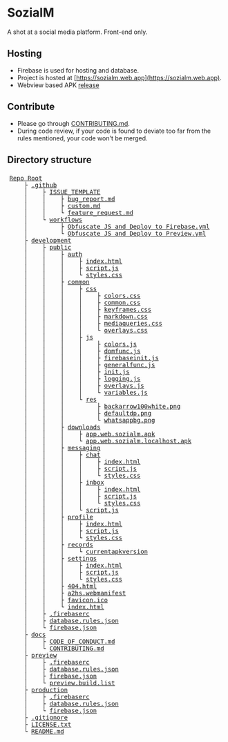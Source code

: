 # SozialM
A shot at a social media platform. Front-end only.

## Hosting
- Firebase is used for hosting and database.
- Project is hosted at [https://sozialm.web.app](https://sozialm.web.app).
- Webview based APK [release](https://github.com/CinexSoft/SozialMApk/releases/tag/v2021.10.30.19.25)

## Contribute
- Please go through [CONTRIBUTING.md](docs/CONTRIBUTING.md).
- During code review, if your code is found to deviate too far from the rules mentioned, your code won't be merged.

## Directory structure
<pre style="
    width: calc(100% - 10px);
    padding: 5px;
    overflow: auto; ">
<a href="#">Repo Root</a>
    &#9500; <a href=".github/">.github</a>
    &#9474;    &#9500; <a href=".github/ISSUE_TEMPLATE/">ISSUE_TEMPLATE</a>
    &#9474;    &#9474;    &#9500; <a href=".github/ISSUE_TEMPLATE/bug_report.md">bug_report.md</a>
    &#9474;    &#9474;    &#9500; <a href=".github/ISSUE_TEMPLATE/custom.md">custom.md</a>
    &#9474;    &#9474;    &#9492; <a href=".github/ISSUE_TEMPLATE/feature_request.md">feature_request.md</a>
    &#9474;    &#9492; <a href=".github/workflows/">workflows</a>
    &#9474;         &#9500; <a href=".github/workflows/Obfuscate%20JS%20and%20Deploy%20to%20Firebase.yml">Obfuscate JS and Deploy to Firebase.yml</a>
    &#9474;         &#9492; <a href=".github/workflows/Obfuscate%20JS%20and%20Deploy%20to%20Preview.yml">Obfuscate JS and Deploy to Preview.yml</a>
    &#9500; <a href="development/">development</a>
    &#9474;    &#9500; <a href="development/public/">public</a>
    &#9474;    &#9474;    &#9500; <a href="development/public/auth/">auth</a>
    &#9474;    &#9474;    &#9474;    &#9500; <a href="development/public/auth/index.html">index.html</a>
    &#9474;    &#9474;    &#9474;    &#9500; <a href="development/public/auth/script.js">script.js</a>
    &#9474;    &#9474;    &#9474;    &#9492; <a href="development/public/auth/styles.css">styles.css</a>
    &#9474;    &#9474;    &#9500; <a href="development/public/common/">common</a>
    &#9474;    &#9474;    &#9474;    &#9500; <a href="development/public/common/css/">css</a>
    &#9474;    &#9474;    &#9474;    &#9474;    &#9500; <a href="development/public/common/css/colors.css">colors.css</a>
    &#9474;    &#9474;    &#9474;    &#9474;    &#9500; <a href="development/public/common/css/common.css">common.css</a>
    &#9474;    &#9474;    &#9474;    &#9474;    &#9500; <a href="development/public/common/css/keyframes.css">keyframes.css</a>
    &#9474;    &#9474;    &#9474;    &#9474;    &#9500; <a href="development/public/common/css/markdown.css">markdown.css</a>
    &#9474;    &#9474;    &#9474;    &#9474;    &#9500; <a href="development/public/common/css/mediaqueries.css">mediaqueries.css</a>
    &#9474;    &#9474;    &#9474;    &#9474;    &#9492; <a href="development/public/common/css/overlays.css">overlays.css</a>
    &#9474;    &#9474;    &#9474;    &#9500; <a href="development/public/common/js/">js</a>
    &#9474;    &#9474;    &#9474;    &#9474;    &#9500; <a href="development/public/common/js/colors.js">colors.js</a>
    &#9474;    &#9474;    &#9474;    &#9474;    &#9500; <a href="development/public/common/js/domfunc.js">domfunc.js</a>
    &#9474;    &#9474;    &#9474;    &#9474;    &#9500; <a href="development/public/common/js/firebaseinit.js">firebaseinit.js</a>
    &#9474;    &#9474;    &#9474;    &#9474;    &#9500; <a href="development/public/common/js/generalfunc.js">generalfunc.js</a>
    &#9474;    &#9474;    &#9474;    &#9474;    &#9500; <a href="development/public/common/js/init.js">init.js</a>
    &#9474;    &#9474;    &#9474;    &#9474;    &#9500; <a href="development/public/common/js/logging.js">logging.js</a>
    &#9474;    &#9474;    &#9474;    &#9474;    &#9500; <a href="development/public/common/js/overlays.js">overlays.js</a>
    &#9474;    &#9474;    &#9474;    &#9474;    &#9492; <a href="development/public/common/js/variables.js">variables.js</a>
    &#9474;    &#9474;    &#9474;    &#9492; <a href="development/public/common/res/">res</a>
    &#9474;    &#9474;    &#9474;         &#9500; <a href="development/public/common/res/backarrow100white.png">backarrow100white.png</a>
    &#9474;    &#9474;    &#9474;         &#9500; <a href="development/public/common/res/defaultdp.png">defaultdp.png</a>
    &#9474;    &#9474;    &#9474;         &#9492; <a href="development/public/common/res/whatsappbg.png">whatsappbg.png</a>
    &#9474;    &#9474;    &#9500; <a href="development/public/downloads/">downloads</a>
    &#9474;    &#9474;    &#9474;    &#9500; <a href="development/public/downloads/app.web.sozialm.apk">app.web.sozialm.apk</a>
    &#9474;    &#9474;    &#9474;    &#9492; <a href="development/public/downloads/app.web.sozialm.localhost.apk">app.web.sozialm.localhost.apk</a>
    &#9474;    &#9474;    &#9500; <a href="development/public/messaging/">messaging</a>
    &#9474;    &#9474;    &#9474;    &#9500; <a href="development/public/messaging/chat/">chat</a>
    &#9474;    &#9474;    &#9474;    &#9474;    &#9500; <a href="development/public/messaging/chat/index.html">index.html</a>
    &#9474;    &#9474;    &#9474;    &#9474;    &#9500; <a href="development/public/messaging/chat/script.js">script.js</a>
    &#9474;    &#9474;    &#9474;    &#9474;    &#9492; <a href="development/public/messaging/chat/styles.css">styles.css</a>
    &#9474;    &#9474;    &#9474;    &#9500; <a href="development/public/messaging/inbox/">inbox</a>
    &#9474;    &#9474;    &#9474;    &#9474;    &#9500; <a href="development/public/messaging/inbox/index.html">index.html</a>
    &#9474;    &#9474;    &#9474;    &#9474;    &#9500; <a href="development/public/messaging/inbox/script.js">script.js</a>
    &#9474;    &#9474;    &#9474;    &#9474;    &#9492; <a href="development/public/messaging/inbox/styles.css">styles.css</a>
    &#9474;    &#9474;    &#9474;    &#9492; <a href="development/public/messaging/script.js">script.js</a>
    &#9474;    &#9474;    &#9500; <a href="development/public/profile/">profile</a>
    &#9474;    &#9474;    &#9474;    &#9500; <a href="development/public/profile/index.html">index.html</a>
    &#9474;    &#9474;    &#9474;    &#9500; <a href="development/public/profile/script.js">script.js</a>
    &#9474;    &#9474;    &#9474;    &#9492; <a href="development/public/profile/styles.css">styles.css</a>
    &#9474;    &#9474;    &#9500; <a href="development/public/records/">records</a>
    &#9474;    &#9474;    &#9474;    &#9492; <a href="development/public/records/currentapkversion">currentapkversion</a>
    &#9474;    &#9474;    &#9500; <a href="development/public/settings/">settings</a>
    &#9474;    &#9474;    &#9474;    &#9500; <a href="development/public/settings/index.html">index.html</a>
    &#9474;    &#9474;    &#9474;    &#9500; <a href="development/public/settings/script.js">script.js</a>
    &#9474;    &#9474;    &#9474;    &#9492; <a href="development/public/settings/styles.css">styles.css</a>
    &#9474;    &#9474;    &#9500; <a href="development/public/404.html">404.html</a>
    &#9474;    &#9474;    &#9500; <a href="development/public/a2hs.webmanifest">a2hs.webmanifest</a>
    &#9474;    &#9474;    &#9500; <a href="development/public/favicon.ico">favicon.ico</a>
    &#9474;    &#9474;    &#9492; <a href="development/public/index.html">index.html</a>
    &#9474;    &#9500; <a href="development/.firebaserc">.firebaserc</a>
    &#9474;    &#9500; <a href="development/database.rules.json">database.rules.json</a>
    &#9474;    &#9492; <a href="development/firebase.json">firebase.json</a>
    &#9500; <a href="docs/">docs</a>
    &#9474;    &#9500; <a href="docs/CODE_OF_CONDUCT.md">CODE_OF_CONDUCT.md</a>
    &#9474;    &#9492; <a href="docs/CONTRIBUTING.md">CONTRIBUTING.md</a>
    &#9500; <a href="preview/">preview</a>
    &#9474;    &#9500; <a href="preview/.firebaserc">.firebaserc</a>
    &#9474;    &#9500; <a href="preview/database.rules.json">database.rules.json</a>
    &#9474;    &#9500; <a href="preview/firebase.json">firebase.json</a>
    &#9474;    &#9492; <a href="preview/preview.build.list">preview.build.list</a>
    &#9500; <a href="production/">production</a>
    &#9474;    &#9500; <a href="production/.firebaserc">.firebaserc</a>
    &#9474;    &#9500; <a href="production/database.rules.json">database.rules.json</a>
    &#9474;    &#9492; <a href="production/firebase.json">firebase.json</a>
    &#9500; <a href=".gitignore">.gitignore</a>
    &#9500; <a href="LICENSE.txt">LICENSE.txt</a>
    &#9492; <a href="README.md">README.md</a>
</pre>
